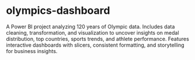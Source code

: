 # olympics-dashboard
A Power BI project analyzing 120 years of Olympic data.  Includes data cleaning, transformation, and visualization to uncover insights on medal distribution, top countries, sports trends, and athlete performance.  Features interactive dashboards with slicers, consistent formatting, and storytelling for business insights.
